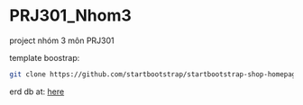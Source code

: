 # PRJ301_Nhom3
project nhóm 3 môn PRJ301

template boostrap:
```bash
git clone https://github.com/startbootstrap/startbootstrap-shop-homepage
```

erd db at:
[here](https://dbdiagram.io/d/PRJ301_Nhom3-67cb213d263d6cf9a09dfb71)